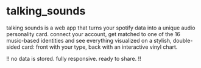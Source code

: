 # talking_sounds
talking sounds is a web app that turns your spotify data into a unique audio personality card.
connect your account, get matched to one of the 16 music-based identities and see everything visualized on a stylish,
double-sided card: front with your type, back with an interactive vinyl chart.

!! no data is stored. fully responsive. ready to share. !!
